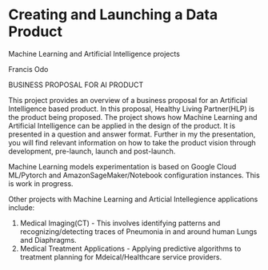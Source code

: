 # Creating and Launching a Data Product
Machine Learning and Artificial Intelligence projects

Francis Odo

BUSINESS PROPOSAL FOR AI PRODUCT

This project provides an overview of a business proposal for an Artificial Intelligence based product. In this proposal, Healthy Living Partner(HLP) is the product being proposed. The project shows how Machine Learning and Artificial Intelligence can be applied in the design of the product. It is presented in a question and answer format.
Further in my the presentation, you will find relevant information on how to take the product vision through development, pre-launch, launch and post-launch.

Machine Learning models experimentation is based on Google Cloud ML/Pytorch and AmazonSageMaker/Notebook configuration instances. This is work in progress.

Other projects with Machine Learning and Articial Intellegience applications include:
1. Medical Imaging(CT) - This involves identifying patterns and recognizing/detecting traces of Pneumonia in and around human Lungs and Diaphragms.
2. Medical Treatment Applications - Applying predictive algorithms to treatment planning for Mdeical/Healthcare service providers.

